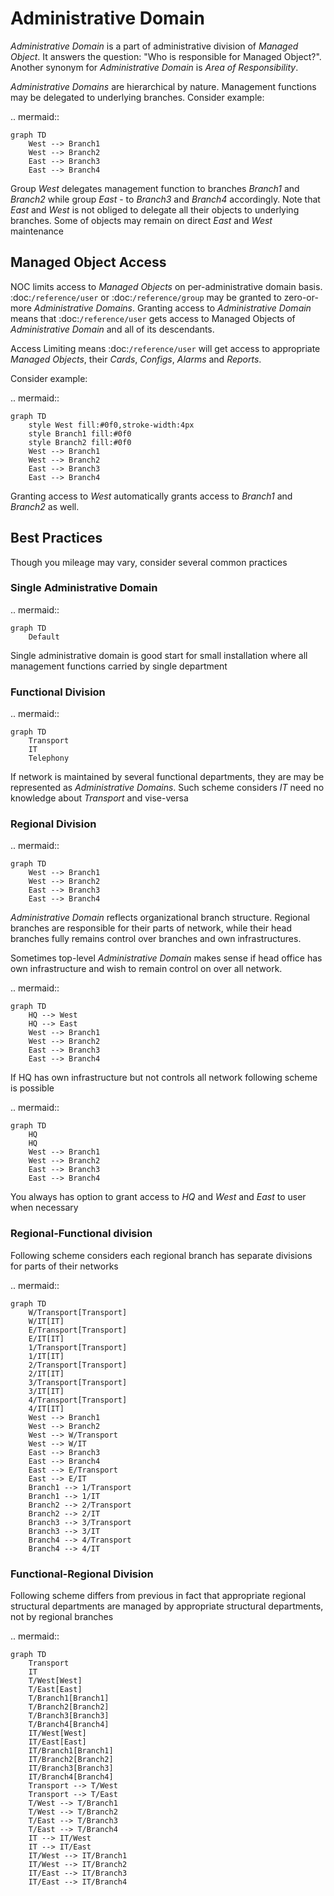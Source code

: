 # Administrative Domain

*Administrative Domain* is a part of administrative division of
*Managed Object*. It answers the question: "Who is responsible for
Managed Object?". Another synonym for *Administrative Domain* is
*Area of Responsibility*.

*Administrative Domains* are hierarchical by nature. Management
functions may be delegated to underlying branches. Consider example:

.. mermaid::

    graph TD
        West --> Branch1
        West --> Branch2
        East --> Branch3
        East --> Branch4

Group *West* delegates management function to branches *Branch1* and *Branch2*
while group *East* - to *Branch3* and *Branch4* accordingly. Note
that *East* and *West* is not obliged to delegate all their objects
to underlying branches. Some of objects may remain on direct *East* and *West*
maintenance

## Managed Object Access
NOC limits access to *Managed Objects* on per-administrative domain basis.
:doc:`/reference/user` or :doc:`/reference/group` may be granted to
zero-or-more *Administrative Domains*. Granting access to *Administrative Domain*
means that :doc:`/reference/user` gets access to Managed Objects of
*Administrative Domain* and all of its descendants.

Access Limiting means :doc:`/reference/user` will get access to
appropriate *Managed Objects*, their *Cards*, *Configs*, *Alarms* and *Reports*.

Consider example:

.. mermaid::

    graph TD
        style West fill:#0f0,stroke-width:4px
        style Branch1 fill:#0f0
        style Branch2 fill:#0f0
        West --> Branch1
        West --> Branch2
        East --> Branch3
        East --> Branch4

Granting access to *West* automatically grants access to *Branch1* and *Branch2*
as well.

## Best Practices
Though you mileage may vary, consider several common practices

### Single Administrative Domain
.. mermaid::

    graph TD
        Default

Single administrative domain is good start for small installation
where all management functions carried by single department

### Functional Division
.. mermaid::

    graph TD
        Transport
        IT
        Telephony

If network is maintained by several functional departments, they are
may be represented as *Administrative Domains*. Such scheme considers
*IT* need no knowledge about *Transport* and vise-versa

### Regional Division
.. mermaid::

    graph TD
        West --> Branch1
        West --> Branch2
        East --> Branch3
        East --> Branch4

*Administrative Domain* reflects organizational branch structure. Regional
branches are responsible for their parts of network, while their head
branches fully remains control over branches and own infrastructures.

Sometimes top-level *Administrative Domain* makes sense if head office
has own infrastructure and wish to remain control on over all network.

.. mermaid::

    graph TD
        HQ --> West
        HQ --> East
        West --> Branch1
        West --> Branch2
        East --> Branch3
        East --> Branch4

If HQ has own infrastructure but not controls all network following scheme
is possible

.. mermaid::

    graph TD
        HQ
        HQ
        West --> Branch1
        West --> Branch2
        East --> Branch3
        East --> Branch4

You always has option to grant access to *HQ* and *West* and *East* to user
when necessary

### Regional-Functional division
Following scheme considers each regional branch has separate divisions
for parts of their networks

.. mermaid::

    graph TD
        W/Transport[Transport]
        W/IT[IT]
        E/Transport[Transport]
        E/IT[IT]
        1/Transport[Transport]
        1/IT[IT]
        2/Transport[Transport]
        2/IT[IT]
        3/Transport[Transport]
        3/IT[IT]
        4/Transport[Transport]
        4/IT[IT]
        West --> Branch1
        West --> Branch2
        West --> W/Transport
        West --> W/IT
        East --> Branch3
        East --> Branch4
        East --> E/Transport
        East --> E/IT
        Branch1 --> 1/Transport
        Branch1 --> 1/IT
        Branch2 --> 2/Transport
        Branch2 --> 2/IT
        Branch3 --> 3/Transport
        Branch3 --> 3/IT
        Branch4 --> 4/Transport
        Branch4 --> 4/IT

### Functional-Regional Division

Following scheme differs from previous in fact that appropriate regional
structural departments are managed by appropriate structural departments,
not by regional branches

.. mermaid::

    graph TD
        Transport
        IT
        T/West[West]
        T/East[East]
        T/Branch1[Branch1]
        T/Branch2[Branch2]
        T/Branch3[Branch3]
        T/Branch4[Branch4]
        IT/West[West]
        IT/East[East]
        IT/Branch1[Branch1]
        IT/Branch2[Branch2]
        IT/Branch3[Branch3]
        IT/Branch4[Branch4]
        Transport --> T/West
        Transport --> T/East
        T/West --> T/Branch1
        T/West --> T/Branch2
        T/East --> T/Branch3
        T/East --> T/Branch4
        IT --> IT/West
        IT --> IT/East
        IT/West --> IT/Branch1
        IT/West --> IT/Branch2
        IT/East --> IT/Branch3
        IT/East --> IT/Branch4

